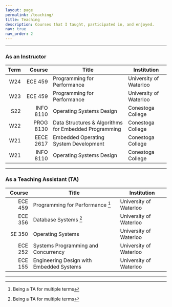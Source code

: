 ```yaml
---
layout: page
permalink: /teaching/
title: Teaching
description: Courses that I taught, participated in, and enjoyed.
nav: true
nav_order: 2
---
```


---

### As an Instructor

| Term |    Course | Title                                                 | Institution            |
| ---: | --------: | ----------------------------------------------------- | ---------------------- |
|  W24 |   ECE 459 | Programming for Performance                           | University of Waterloo |
|  W23 |   ECE 459 | Programming for Performance                           | University of Waterloo |
|  S22 | INFO 8110 | Operating Systems Design                              | Conestoga College      |
|  W22 | PROG 8130 | Data Structures & Algorithms for Embedded Programming | Conestoga College      |
|  W21 | EECE 2617 | Embedded Operating System Development                 | Conestoga College      |
|  W21 | INFO 8110 | Operating Systems Design                              | Conestoga College      |

---

### As a Teaching Assistant (TA)

|  Course | Title                                    | Institution            |
| ------: | ---------------------------------------- | ---------------------- |
| ECE 459 | Programming for Performance [^1]         | University of Waterloo |
| ECE 356 | Database Systems [^1]                    | University of Waterloo |
|  SE 350 | Operating Systems                        | University of Waterloo |
| ECE 252 | Systems Programming and Concurrency      | University of Waterloo |
| ECE 155 | Engineering Design with Embedded Systems | University of Waterloo |

---

[^1]: Being a TA for multiple terms
